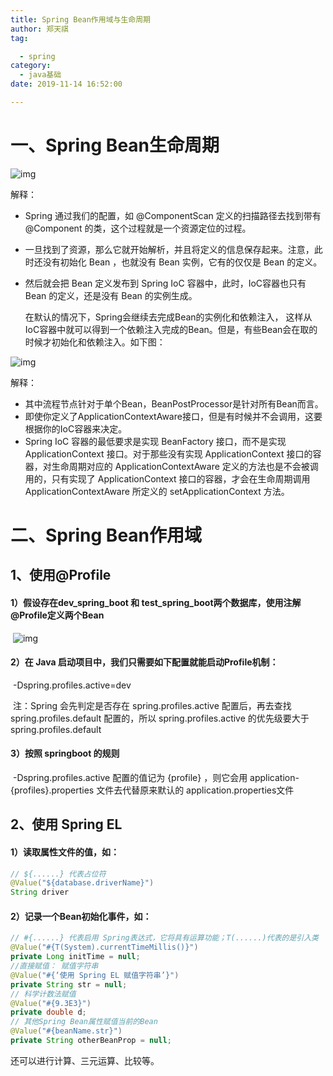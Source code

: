 ```yaml
---
title: Spring Bean作用域与生命周期
author: 郑天祺
tag:

  - spring
category:
  - java基础
date: 2019-11-14 16:52:00

---
```


# 一、Spring Bean生命周期

![img](/assets/images/clip_image002.png)

解释：

- Spring 通过我们的配置，如 @ComponentScan 定义的扫描路径去找到带有 @Component     的类，这个过程就是一个资源定位的过程。
- 一旦找到了资源，那么它就开始解析，并且将定义的信息保存起来。注意，此时还没有初始化 Bean ，也就没有 Bean 实例，它有的仅仅是 Bean 的定义。
- 然后就会把 Bean 定义发布到 Spring IoC 容器中，此时，IoC容器也只有 Bean 的定义，还是没有 Bean 的实例生成。

  在默认的情况下，Spring会继续去完成Bean的实例化和依赖注入， 这样从IoC容器中就可以得到一个依赖注入完成的Bean。但是，有些Bean会在取的时候才初始化和依赖注入。如下图：

 ![img](/assets/images/clip_image004.png)

解释：

- 其中流程节点针对于单个Bean，BeanPostProcessor是针对所有Bean而言。
- 即使你定义了ApplicationContextAware接口，但是有时候并不会调用，这要根据你的IoC容器来决定。
- Spring IoC     容器的最低要求是实现 BeanFactory 接口，而不是实现 ApplicationContext 接口。对于那些没有实现     ApplicationContext 接口的容器，对生命周期对应的 ApplicationContextAware     定义的方法也是不会被调用的，只有实现了 ApplicationContext 接口的容器，才会在生命周期调用 ApplicationContextAware 所定义的     setApplicationContext 方法。



# 二、Spring Bean作用域

## 1、使用@Profile

#### 1）假设存在dev_spring_boot 和 test_spring_boot两个数据库，使用注解@Profile定义两个Bean

​    ![img](/assets/images/SpringBean3.png)

#### 2）在 Java 启动项目中，我们只需要如下配置就能启动Profile机制：

​	-Dspring.profiles.active=dev

​	注：Spring 会先判定是否存在 spring.profiles.active 配置后，再去查找 spring.profiles.default 配置的，所以 spring.profiles.active 的优先级要大于 spring.profiles.default

#### 3）按照 springboot 的规则

​	-Dspring.profiles.active 配置的值记为 {profile} ，则它会用 application-{profiles}.properties 文件去代替原来默认的 application.properties文件

## 2、使用 Spring EL

####   1）读取属性文件的值，如：

```java
// ${......} 代表占位符
@Value("${database.driverName}")   
String driver
```

 

####   2）记录一个Bean初始化事件，如：

```java
// #{......} 代表启用 Spring表达式，它将具有运算功能；T(......)代表的是引入类
@Value("#{T(System).currentTimeMillis()}")  
private Long initTime = null;
//直接赋值： 赋值字符串
@Value("#{‘使用 Spring EL 赋值字符串’}")
private String str = null;
// 科学计数法赋值
@Value("#{9.3E3}")
private double d;
// 其他Spring Bean属性赋值当前的Bean
@Value("#{beanName.str}")
private String otherBeanProp = null;
```

还可以进行计算、三元运算、比较等。

 

 